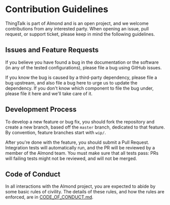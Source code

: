 # Contribution Guidelines

ThingTalk is part of Almond and is an open project, and we welcome contributions from any interested party.
When opening an issue, pull request, or support ticket, please keep in mind the following guidelines.

## Issues and Feature Requests

If you believe you have found a bug in the documentation or the software (in any of the tested configurations),
please file a bug using GitHub issues.

If you know the bug is caused by a third-party dependency, please file a bug upstream, and also file a bug here
to urge us to update the dependency. If you don't know which component to file the bug under, please file it here
and we'll take care of it.

## Development Process

To develop a new feature or bug fix, you should fork the repository and create a new branch, based
off the `master` branch, dedicated to that feature. By convention, feature branches start with `wip/`.

After you're done with the feature, you should submit a Pull Request. Integration tests will automatically
run, and the PR will be reviewed by a member of the Almond team. You must make sure that all tests pass:
PRs will failing tests might not be reviewed, and will not be merged.

## Code of Conduct

In all interactions with the Almond project, you are expected to abide by some basic
rules of civility. The details of these rules, and how the rules are enforced, are in
[CODE_OF_CONDUCT.md](CODE_OF_CONDUCT.md).

